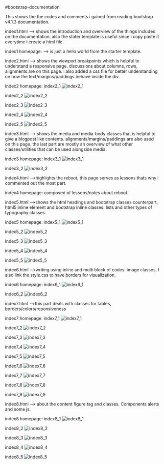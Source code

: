 #bootstrap-documentation

This shows the the codes and comments i gained from reading bootstrap v4.1.3 documentation.

index1.html --> shows the introduction and overview of the things included on the documentation. also the stater template is useful since i copy paste it everytime i create a html file.

index1 homepage: --> is just a hello world from the starter template.

index2.html --> shows the viewport breakpoints which is helpful to understand a responsive page. discussions about columns, rows, alignments are on this page. i also added a css file for better understanding on how the text/margins/paddings behave inside the div.

index2 homepage: 
index2_1
![index2_1](https://user-images.githubusercontent.com/41881269/44758975-eebbc900-ab69-11e8-9220-b04030e783d0.PNG)

index2_2
![index2_2](https://user-images.githubusercontent.com/41881269/44758979-f11e2300-ab69-11e8-9c66-0528a150cb4d.PNG)

index2_3
![index2_3](https://user-images.githubusercontent.com/41881269/44758981-f4b1aa00-ab69-11e8-8923-aa1c65523dad.PNG)

index2_4
![index2_4](https://user-images.githubusercontent.com/41881269/44758983-f7ac9a80-ab69-11e8-9634-87f576882fa3.PNG)

index2_5
![index2_5](https://user-images.githubusercontent.com/41881269/44758985-fbd8b800-ab69-11e8-92f5-df6cdbaba3ac.PNG)

index3.html --> shows the media and media-body classes that is helpful to give a blogpost like contents. alignments/margins/paddings are also used on this page. the last part are mostly an overview of what other classes/utilities that can be used alongside media.

index3 homepage: 
index3_1
![index3_1](https://user-images.githubusercontent.com/41881269/44759002-1c087700-ab6a-11e8-8f51-e7a35c44369e.PNG)

index3_2
![index3_2](https://user-images.githubusercontent.com/41881269/44759004-1f036780-ab6a-11e8-9c8f-ffbc3809bd51.PNG)

index4.html -->highlights the reboot, this page serves as lessons thats why i commented out the most part.

index4 homepage: composed of lessons/notes about reboot.

index5.html -->shows the html headings and bootstrap classes counterpart, html5 inline element and bootstrap inline classes. lists and other types of typography classes.

index5 homepage: 
index5_1
![index5_1](https://user-images.githubusercontent.com/41881269/44759030-4c501580-ab6a-11e8-8dfd-68184f0cdccc.PNG)

index5_2
![index5_2](https://user-images.githubusercontent.com/41881269/44759034-4f4b0600-ab6a-11e8-9265-9376c117aac5.PNG)

index5_3
![index5_3](https://user-images.githubusercontent.com/41881269/44759036-5245f680-ab6a-11e8-85e9-084a6d990ac4.PNG)

index5_4
![index5_4](https://user-images.githubusercontent.com/41881269/44759037-5540e700-ab6a-11e8-8a94-76aeb3323e53.PNG)

index5_5
![index5_5](https://user-images.githubusercontent.com/41881269/44759040-57a34100-ab6a-11e8-8cf2-08162c36cd65.PNG)

index6.html -->writing using inline and multi block of codes. image classes, I also link the style.css to have borders for visualization.

index6 homepage: 
index6_1
![index6_1](https://user-images.githubusercontent.com/41881269/44760306-cc797980-ab70-11e8-9538-caab52ee6e35.PNG)

index6_2
![index6_2](https://user-images.githubusercontent.com/41881269/44760307-cf746a00-ab70-11e8-8057-acb6c8f66836.PNG)

index7.html -->this part deals with classes for tables, borders/colors/reponsiveness

index7 homepage: 
index7_1
![index7_1](https://user-images.githubusercontent.com/41881269/44775360-031eb680-aba8-11e8-9a7c-a6a77e0bfe12.PNG)

index7_2
![index7_2](https://user-images.githubusercontent.com/41881269/44775365-04e87a00-aba8-11e8-87b8-021f7e0873ef.PNG)

index7_3
![index7_3](https://user-images.githubusercontent.com/41881269/44775369-0619a700-aba8-11e8-95a7-50efa42ef9d0.PNG)

index7_4
![index7_4](https://user-images.githubusercontent.com/41881269/44775372-087c0100-aba8-11e8-82f2-c9b0ea7043f8.PNG)

index7_5
![index7_5](https://user-images.githubusercontent.com/41881269/44775376-0b76f180-aba8-11e8-9a4b-75addf0aea89.PNG)

index7_6
![index7_6](https://user-images.githubusercontent.com/41881269/44775385-0dd94b80-aba8-11e8-93f6-917356ce956f.PNG)

index7_7
![index7_7](https://user-images.githubusercontent.com/41881269/44775390-0fa30f00-aba8-11e8-941e-ce2a5605a2e6.PNG)

index7_8
![index7_8](https://user-images.githubusercontent.com/41881269/44775393-12056900-aba8-11e8-8d74-73f6200510de.PNG)

index7_9
![index7_9](https://user-images.githubusercontent.com/41881269/44775443-35301880-aba8-11e8-8255-36a0962971e1.PNG)


index8.html --> about the content figure tag and classes. Components alerts and some js.

index8 homepage: 
index8_1
![index8_1](https://user-images.githubusercontent.com/41881269/44824823-3dd12f00-ac3a-11e8-95fb-fa052911fb79.PNG)

index8_2
![index8_2](https://user-images.githubusercontent.com/41881269/44824824-40338900-ac3a-11e8-96fe-2979643844e4.PNG)

index8_3
![index8_3](https://user-images.githubusercontent.com/41881269/44824826-4164b600-ac3a-11e8-9f91-847778e4bd79.PNG)

index8_4
![index8_4](https://user-images.githubusercontent.com/41881269/44824827-432e7980-ac3a-11e8-8ee0-fa98abccb03d.PNG)

index8_5
![index8_5](https://user-images.githubusercontent.com/41881269/44824831-4590d380-ac3a-11e8-8838-da46a1a7e1d8.PNG) 